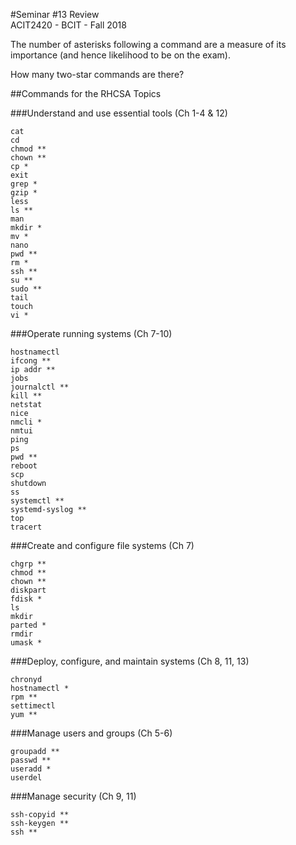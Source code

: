 #Seminar #13 Review  
ACIT2420 - BCIT - Fall 2018

The number of asterisks following a command are a
measure of its importance (and hence likelihood
to be on the exam).

How many two-star commands are there?

##Commands for the RHCSA  Topics

###Understand and use essential tools (Ch 1-4 & 12)

    cat
    cd
    chmod **
    chown **
    cp *
    exit
    grep *
    gzip *
    less
    ls **
    man
    mkdir *
    mv *
    nano
    pwd **
    rm *
    ssh **
    su **
    sudo **
    tail
    touch
    vi *


###Operate running systems (Ch 7-10)

    hostnamectl
    ifcong **
    ip addr **
    jobs
    journalctl **
    kill **
    netstat
    nice
    nmcli *
    nmtui
    ping
    ps
    pwd **
    reboot
    scp
    shutdown
    ss
    systemctl **
    systemd-syslog **
    top
    tracert

###Create and configure file systems (Ch 7)

    chgrp **
    chmod **
    chown **
    diskpart
    fdisk *
    ls
    mkdir
    parted *
    rmdir
    umask *


###Deploy, configure, and maintain systems (Ch 8, 11, 13)

    chronyd
    hostnamectl *
    rpm **
    settimectl
    yum **


###Manage users and groups (Ch 5-6)

    groupadd **
    passwd **
    useradd *
    userdel


###Manage security (Ch 9, 11)

    ssh-copyid **
    ssh-keygen **
    ssh **
